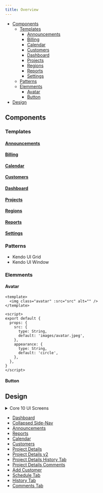 ```yaml
---
title: Overview
---
```



- [Components](#components)
  - [Templates](#templates)
    - [Announcements](#announcements)
    - [Billing](#billing)
    - [Calendar](#calendar)
    - [Customers](#customers)
    - [Dashboard](#dashboard)
    - [Projects](#projects)
    - [Regions](#regions)
    - [Reports](#reports)
    - [Settings](#settings)
  - [Patterns](#patterns)
  - [Elemments](#elemments)
    - [Avatar](#avatar)
    - [Button](#button)
- [Design](#design)

## Components

### Templates

#### [Announcements](/announcements)

#### [Billing](/billing)

#### [Calendar](/calendar)

#### [Customers](/customers)

#### [Dashboard](/dashboard)

#### [Projects](/projects)

#### [Regions](/regions)

#### [Reports](/customers)

#### [Settings](/customers)

### Patterns

- Kendo UI Grid
- Kendo UI Window

### Elemments

#### Avatar

```vue
<template>
  <img class="avatar" :src="src" alt="" />
</template>

<script>
export default {
  props: {
    src: {
      type: String,
      default: 'images/avatar.jpeg',
    },
    appearance: {
      type: String,
      default: 'circle',
    },
  },
}
</script>
```

#### Button

## Design

<details>

<summary> Core 10 UI Screens</summary>

[![Bulk Service Tech Assignment](/assets/images/comps/bulk-service-tech-assignment.png "Bulk Service Tech Assignment")]()
[![Calendar](/assets/images/comps/calendar.png "Calendar")](https://xd.adobe.com/view/1ccaa3fb-6e83-4f01-65fe-119b51af049d-6afb/screen/8aec80b9-a195-46f7-a186-d240f3af826b)
[![Customer Setup](/assets/images/comps/customer-setup.png "Customer Setup")](https://xd.adobe.com/view/1ccaa3fb-6e83-4f01-65fe-119b51af049d-6afb/screen/a0672825-8eea-40c0-a908-e032a931dc41)
[![Customers](/assets/images/comps/customers.png "Customers")]()
[![Dashboard Collapsed](/assets/images/comps/dashboard-collapsed.png "Dashboard")]()
[![Dashboard Notifications](/assets/images/comps/dashboard-notifications.png "Dashboard Notifications")]()
[![Project Details 1 Comments](/assets/images/comps/project-details-1-comments.png "Project Details 1 Comments")](https://xd.adobe.com/view/1ccaa3fb-6e83-4f01-65fe-119b51af049d-6afb/screen/ded10744-9c77-467a-a259-377fd291bba9)
[![Project Details 1 History](/assets/images/comps/project-details-1-history.png "Project Details 1 History")](https://xd.adobe.com/view/1ccaa3fb-6e83-4f01-65fe-119b51af049d-6afb/screen/6980f6f5-8d78-4da6-b1c5-43588aec69b8)
[![Project Details 1 Schedule](/assets/images/comps/project-details-1-schedule.png "Project Details 1 Schedulue")](https://xd.adobe.com/view/1ccaa3fb-6e83-4f01-65fe-119b51af049d-6afb/screen/8384a6e0-862b-4090-95b3-b7ec3a73d4ae)
[![Project Details 2 Comments](/assets/images/comps/project-details-2-comments.png "Project Details 2 Comments")](https://xd.adobe.com/view/1ccaa3fb-6e83-4f01-65fe-119b51af049d-6afb/screen/cb5fc81a-3d31-4078-af7e-87f7f224202a)
[![Project Details 2 History](/assets/images/comps/project-details-2-history.png "Project Details 2 History")](https://xd.adobe.com/view/1ccaa3fb-6e83-4f01-65fe-119b51af049d-6afb/screen/c3e8452e-2a21-4514-b6a2-e1e4eae5a835)
[![Project Details 2 Schedulue](/assets/images/comps/project-details-2-schedule.png "Project Details 2 Schedulue")]()
[![Project Details](/assets/images/comps/project-details.png "Project Details")](https://xd.adobe.com/view/1ccaa3fb-6e83-4f01-65fe-119b51af049d-6afb/screen/c4348e65-13ec-4e6c-b0f2-91ae9a790228)
[![Projects](/assets/images/comps/projects.png "Projects")]()
[![Dashboard](/assets/images/comps/users.png "Dashboard")](https://xd.adobe.com/view/1ccaa3fb-6e83-4f01-65fe-119b51af049d-6afb/)

</details>

- [Dashboard](https://xd.adobe.com/view/1ccaa3fb-6e83-4f01-65fe-119b51af049d-6afb/)
- [Collapsed Side-Nav](https://xd.adobe.com/view/1ccaa3fb-6e83-4f01-65fe-119b51af049d-6afb/screen/213bbfd1-031f-4382-8c5b-01544228b65e)
- [Announcements](https://xd.adobe.com/view/1ccaa3fb-6e83-4f01-65fe-119b51af049d-6afb/screen/c13f04d8-e61b-4dbf-b1a1-b874e33c780f)
- [Reports](https://xd.adobe.com/view/1ccaa3fb-6e83-4f01-65fe-119b51af049d-6afb/screen/0bf51314-06b2-4955-b15a-90c3ef53d404)
- [Calendar](https://xd.adobe.com/view/1ccaa3fb-6e83-4f01-65fe-119b51af049d-6afb/screen/8aec80b9-a195-46f7-a186-d240f3af826b)
- [Customers](https://xd.adobe.com/view/1ccaa3fb-6e83-4f01-65fe-119b51af049d-6afb/screen/3ecfc7be-bfea-44b2-a1d6-43ebbed4e53b)
- [Project Details](https://xd.adobe.com/view/1ccaa3fb-6e83-4f01-65fe-119b51af049d-6afb/screen/c4348e65-13ec-4e6c-b0f2-91ae9a790228)
- [Project Details v2](https://xd.adobe.com/view/1ccaa3fb-6e83-4f01-65fe-119b51af049d-6afb/screen/e15684c2-f8d9-4b15-9a51-5583bb7676fe)
- [Project Details History Tab](https://xd.adobe.com/view/1ccaa3fb-6e83-4f01-65fe-119b51af049d-6afb/screen/c3e8452e-2a21-4514-b6a2-e1e4eae5a835)
- [Project Details Comments](https://xd.adobe.com/view/1ccaa3fb-6e83-4f01-65fe-119b51af049d-6afb/screen/cb5fc81a-3d31-4078-af7e-87f7f224202a)
- [Add Customer](https://xd.adobe.com/view/1ccaa3fb-6e83-4f01-65fe-119b51af049d-6afb/screen/a0672825-8eea-40c0-a908-e032a931dc41)
- [Schedule Tab](https://xd.adobe.com/view/1ccaa3fb-6e83-4f01-65fe-119b51af049d-6afb/screen/8384a6e0-862b-4090-95b3-b7ec3a73d4ae)
- [History Tab](https://xd.adobe.com/view/1ccaa3fb-6e83-4f01-65fe-119b51af049d-6afb/screen/6980f6f5-8d78-4da6-b1c5-43588aec69b8)
- [Comments Tab](https://xd.adobe.com/view/1ccaa3fb-6e83-4f01-65fe-119b51af049d-6afb/screen/ded10744-9c77-467a-a259-377fd291bba9)
